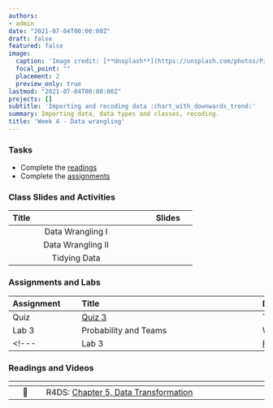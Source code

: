 ```yaml
---
authors:
- admin
date: "2021-07-04T00:00:00Z"
draft: false
featured: false
image:
  caption: 'Image credit: [**Unsplash**](https://unsplash.com/photos/Pzxkyb--vT4)'
  focal_point: ""
  placement: 2
  preview_only: true
lastmod: "2021-07-04T00:00:00Z"
projects: []
subtitle: 'Importing and recoding data :chart_with_downwards_trend:'
summary: Importing data, data types and classes, recoding.
title: 'Week 4 - Data wrangling'
---
```


### Tasks

- Complete the [readings](/post/04-week/#readings)
- Complete the [assignments](/post/04-week/#assignments)


### Class Slides and Activities

| <div style="width:250px;text-align:left">Title</div> | <div  style="width:80px;text-align:center">Slides</div> | 
|:---:|:---------------------|
| Data Wrangling I    | [<span style="color: #4b5357;"><i class="fas fa-desktop fa-lg"></i></span>](https://sta198f2021.github.io/website/slides/week-04/w4-l01-wrangling1.html#1)  | 
| Data Wrangling II  | [<span style="color: #4b5357;"><i class="fas fa-desktop fa-lg"></i></span>](https://sta198f2021.github.io/website/slides/week-04/w4-l02-wrangling2.html#1)  | 
| Tidying Data | [<span style="color: #4b5357;"><i class="fas fa-desktop fa-lg"></i></span>](https://sta198f2021.github.io/website/slides/week-04/w4-l03-tidying.html#1)  | 

### Assignments and Labs

| <div style="width:120px;text-align:left">Assignment</div> | <div style="width:340px;text-align:left">Title</div> | <div style="width:200px;text-align:left">Due</div> |
|:---|:---|:---|
| Quiz | [Quiz 3](https://sakai.duke.edu) | Tuesday, 9/14 |
| Lab 3 |Probability and Teams| Wed., 9/15 |
<!---| Lab 3 |[Probability and Teams](https://sta198f2021.github.io/website/slides/week-04/lab-03-prob-teams.html)| Wed., 9/15 | --->



### Readings and Videos

| <div style="width:50px"></div>  | <div style="width:420px"></div>  |  <div style="width:200px"></div> |
|:---:|:---|:---:|
| :open_book: | R4DS: [Chapter 5, Data Transformation](https://r4ds.had.co.nz/transform.html)  | **Required** |



